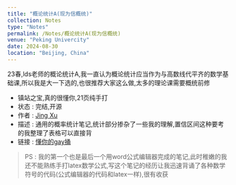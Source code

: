 ```yaml
---
title: "概论统计A(现为信概统)"
collection: Notes
type: "Notes"
permalink: /Notes/概论统计A(现为信概统)
venue: "Peking Univercity"
date: 2024-08-30
location: "Beijing, China"
---
```

23春,lds老师的概论统计A,我一直认为概论统计应当作为与高数线代平齐的数学基础课,所以我是大一下选的,也很推荐大家这么做,太多的理论课需要概统前修
- 镇站之宝,真的很懂你,21页纯手打
- 状态 : 完结,开源
- 作者 : [Jing Xu](https://iculizhi.github.io/)
- 描述 : 通用的概率统计笔记,统计部分掺杂了一些我的理解,置信区间这种要考的我整理了表格可以直接背
- 链接 : [懂你的gay捅](../files/懂你的gay捅完整版v1.2.pdf)
> PS : 我的第一个也是最后一个用word公式编辑器完成的笔记,此时稚嫩的我还不能熟练手打latex数学公式,写这个笔记的经历让我迅速背诵了各种数学符号的代码(公式编辑器的代码和latex一样),很有收获

<script src="https://giscus.app/client.js"
        data-repo="ICUlizhi/ICUlizhi.github.io"
        data-repo-id="R_kgDOKfCXRQ"
        data-category="Announcements"
        data-category-id="DIC_kwDOKfCXRc4CknGa"
        data-mapping="url"
        data-strict="0"
        data-reactions-enabled="1"
        data-emit-metadata="1"
        data-input-position="top"
        data-theme="light"
        data-lang="zh-CN"
        data-loading="lazy"
        crossorigin="anonymous"
        async>
</script>